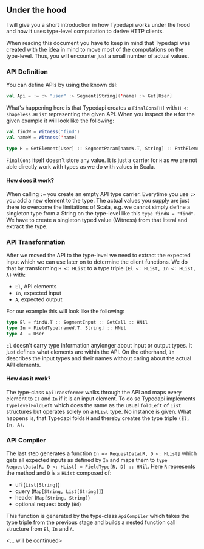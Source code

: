 ## Under the hood
I will give you a short introduction in how Typedapi works under the hood and how it uses type-level computation to derive HTTP clients.

When reading this document you have to keep in mind that Typedapi was created with the idea in mind to move most of the computations
on the type-level. Thus, you will encounter just a small number of actual values.

### API Definition
You can define APIs by using the known dsl:

```Scala
val Api = := :> "user" :> Segment[String]('name) :> Get[User]
```

What's happening here is that Typedapi creates a `FinalCons[H]` with `H <: shapeless.HList` representing the given API. 
When you inspect the `H` for the given example it will look like the following:

```Scala
val findW = Witness("find")
val nameW = Witness('name)

type H = GetElement[User] :: SegmentParam[nameW.T, String] :: PathElement[findW.T] :: HNil
```

`FinalCons` itself doesn't store any value. It is just a carrier for `H` as we are not able directly work with types as we do with values in Scala.

#### How does it work?
When calling `:=` you create an empty API type carrier. Everytime you use `:>` you add a new element to the type. The actual values you supply are just there to overcome the limitations of Scala, e.g. we cannot simply define a singleton type from a String on the type-level like this `type findW = "find"`. We have to create a singleton typed value (Witness) from that literal and extract the type.

### API Transformation
After we moved the API to the type-level we need to extract the expected input which we can use later on to determine the client functions. We do that by transforming `H <: HList` to a type triple `(El <: HList, In <: HList, A)` with:
  - `El`, API elements
  - `In`, expected input
  - `A`, expected output
  
For our example this will look like the following:
  
```Scala
type El = findW.T :: SegmentInput :: GetCall :: HNil
type In = FieldType[nameW.T, String] :: HNil
type A  = User
```

`El` doesn't carry type information anylonger about input or output types. It just defines what elements are within the API. On the otherhand, `In` describes the input types and their names without caring about the actual API elements.

#### How das it work?
The type-class `ApiTransformer` walks through the API and maps every element to `El` and `In` if it is an input element. To do so Typedapi implements `TypelevelFoldLeft` which does the same as the usual `foldLeft` of `List` structures but operates solely on a `HList` type. No instance is given. What happens is, that Typedapi folds `H` and thereby creates the type triple `(El, In, A)`.

### API Compiler
The last step generates a function `In => RequestData[R, D <: HList]` which gets all expected inputs as defined by `In` and maps them to `type RequestData[R, D <: HList] = FieldType[R, D] :: HNil`. Here `R` represents the method and `D` is a `HList` composed of:
  - uri (`List[String]`)
  - query (`Map[String, List[String]]`)
  - header (`Map[String, String]`)
  - optional request body (`Bd`)

This function is generated by the type-class `ApiCompiler` which takes the type triple from the previous stage and builds a nested function call structure from `El`, `In` and `A`.

<... will be continued>
